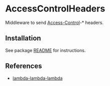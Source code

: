 # AccessControlHeaders

Middleware to send [Access-Control](https://developer.mozilla.org/en-US/docs/Web/HTTP/Headers/Access-Control-Allow-Headers)-* headers.

## Installation

See package [README](https://github.com/lambda-lambda-lambda/middleware#manual-installation) for instructions.

## References

- [lambda-lambda-lambda](https://github.com/lambda-lambda-lambda)

